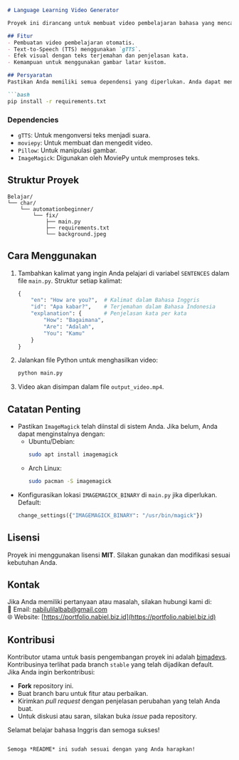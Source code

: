 

```markdown
# Language Learning Video Generator

Proyek ini dirancang untuk membuat video pembelajaran bahasa yang mencakup kalimat-kalimat dalam bahasa Inggris beserta terjemahannya ke dalam bahasa Indonesia. Video ini juga dilengkapi penjelasan untuk setiap kata dalam kalimat yang diajarkan.  

## Fitur
- Pembuatan video pembelajaran otomatis.
- Text-to-Speech (TTS) menggunakan `gTTS`.
- Efek visual dengan teks terjemahan dan penjelasan kata.
- Kemampuan untuk menggunakan gambar latar kustom.

## Persyaratan
Pastikan Anda memiliki semua dependensi yang diperlukan. Anda dapat menginstalnya menggunakan perintah berikut:  

```bash
pip install -r requirements.txt
```

### Dependencies
- `gTTS`: Untuk mengonversi teks menjadi suara.
- `moviepy`: Untuk membuat dan mengedit video.
- `Pillow`: Untuk manipulasi gambar.
- `ImageMagick`: Digunakan oleh MoviePy untuk memproses teks.

## Struktur Proyek
```
Belajar/
└── char/
    └── automationbeginner/
        └── fix/
            ├── main.py
            ├── requirements.txt
            └── background.jpeg
```

## Cara Menggunakan
1. Tambahkan kalimat yang ingin Anda pelajari di variabel `SENTENCES` dalam file `main.py`. Struktur setiap kalimat:  
    ```python
    {
        "en": "How are you?",  # Kalimat dalam Bahasa Inggris
        "id": "Apa kabar?",    # Terjemahan dalam Bahasa Indonesia
        "explanation": {       # Penjelasan kata per kata
            "How": "Bagaimana",
            "Are": "Adalah",
            "You": "Kamu"
        }
    }
    ```
2. Jalankan file Python untuk menghasilkan video:  
    ```bash
    python main.py
    ```
3. Video akan disimpan dalam file `output_video.mp4`.

## Catatan Penting
- Pastikan `ImageMagick` telah diinstal di sistem Anda. Jika belum, Anda dapat menginstalnya dengan:
  - Ubuntu/Debian:  
    ```bash
    sudo apt install imagemagick
    ```
  - Arch Linux:  
    ```bash
    sudo pacman -S imagemagick
    ```
- Konfigurasikan lokasi `IMAGEMAGICK_BINARY` di `main.py` jika diperlukan. Default:  
  ```python
  change_settings({"IMAGEMAGICK_BINARY": "/usr/bin/magick"})
  ```

## Lisensi
Proyek ini menggunakan lisensi **MIT**. Silakan gunakan dan modifikasi sesuai kebutuhan Anda.

## Kontak
Jika Anda memiliki pertanyaan atau masalah, silakan hubungi kami di:  
📧 Email: [nabilulilalbab@gmail.com](mailto:nabilulilalbab@gmail.com)  
🌐 Website: [https://portfolio.nabiel.biz.id](https://portfolio.nabiel.biz.id)

## Kontribusi
Kontributor utama untuk basis pengembangan proyek ini adalah [bimadevs](https://github.com/bimadevs/autogeneratekontenenglish.git). Kontribusinya terlihat pada branch `stable` yang telah dijadikan default.  
Jika Anda ingin berkontribusi:
- **Fork** repository ini.
- Buat branch baru untuk fitur atau perbaikan.
- Kirimkan *pull request* dengan penjelasan perubahan yang telah Anda buat.
- Untuk diskusi atau saran, silakan buka *issue* pada repository.

Selamat belajar bahasa Inggris dan semoga sukses!
```

Semoga *README* ini sudah sesuai dengan yang Anda harapkan!

